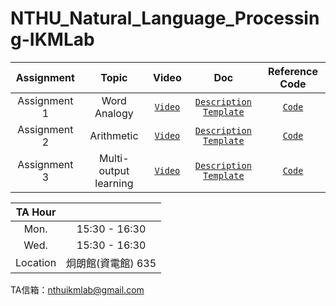 # NTHU_Natural_Language_Processing-IKMLab

| Assignment | Topic | Video | Doc | Reference Code |
| :-: | :-: | :-: | :-: | :-: |
| Assignment 1 | Word Analogy | [`Video`](https://youtu.be/nCS3GpHwqr8) | [`Description`](./Assignment1/NLP_HW1_word_emb.pdf) [`Template`](./Assignment1/NLP_HW1_report_template.docx) | [`Code`](./Assignment1/main.ipynb) |
| Assignment 2 | Arithmetic | [`Video`](https://youtu.be/nFQCFaRs0kE) | [`Description`](./Assignment2/NLP_HW2_arithmetic.pdf) [`Template`](./Assignment2/NLP_HW2_report_template.docx) | [`Code`](./Assignment2/main.ipynb) |
| Assignment 3 | Multi-output learning | [`Video`](https://youtu.be/Fe1roWMVdUI) | [`Description`](./Assignment3/NLP_HW3_Multi_output_learning.pdf) [`Template`](./Assignment3/NLP_HW3_report_template.docx) | [`Code`](./Assignment3/main.ipynb) |

|TA Hour||
| :-: | :-: |
|Mon. | 15:30 - 16:30 |
|Wed. | 15:30 - 16:30 |
| Location | 炯朗館(資電館) 635 |

TA信箱：nthuikmlab@gmail.com
